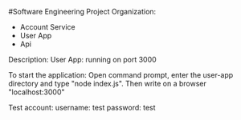 #Software Engineering Project
Organization: 
- Account Service
- User App
- Api

Description:
User App: running on port 3000

To start the application:
Open command prompt, enter the user-app directory and type "node index.js". Then write on a browser "localhost:3000"

Test account:
username: test
password: test
